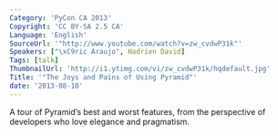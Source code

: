 ```yaml
---
Category: 'PyCon CA 2013'
Copyright: 'CC BY-SA 2.5 CA'
Language: 'English'
SourceUrl: '"http://www.youtube.com/watch?v=zw_cvdwP31k"'
Speakers: ["\xC9ric Araujo", Hadrien David]
Tags: [talk]
ThumbnailUrl: 'http://i1.ytimg.com/vi/zw_cvdwP31k/hqdefault.jpg'
Title: '"The Joys and Pains of Using Pyramid"'
date: '2013-08-10'
---
```

A tour of Pyramid’s best and worst features, from the perspective of developers who love elegance and pragmatism.